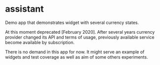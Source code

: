 # assistant

Demo app that demonstrates widget with several currency states. 

At this moment deprecated [February 2020]. After several years currency provider changed its API and terms of usage, previously available service become available by subscription. 

There is no demand in this app for now. It might serve an example of widgets and test coverage as well as aim of some others experiments.  
